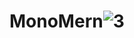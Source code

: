 # MonoMern![3](https://user-images.githubusercontent.com/65033550/175810102-f82cfe9e-e58e-43ab-bb3f-cc6f1c9f8f0f.png)
